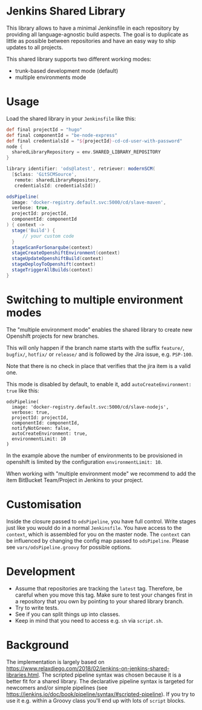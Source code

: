 # Jenkins Shared Library

This library allows to have a minimal Jenkinsfile in each repository by providing all language-agnostic build aspects. The goal is to duplicate as little as possible between repositories and have an easy way to ship updates to all projects.

This shared library supports two different working modes: 
* trunk-based development mode (default) 
* multiple environments mode

# Usage

Load the shared library in your `Jenkinsfile` like this:
```groovy
def final projectId = "hugo"
def final componentId = "be-node-express"
def final credentialsId = "${projectId}-cd-cd-user-with-password"
node {
  sharedLibraryRepository = env.SHARED_LIBRARY_REPOSITORY
}

library identifier: 'ods@latest', retriever: modernSCM(
  [$class: 'GitSCMSource',
   remote: sharedLibraryRepository,
   credentialsId: credentialsId])

odsPipeline(
  image: 'docker-registry.default.svc:5000/cd/slave-maven',
  verbose: true,
  projectId: projectId,
  componentId: componentId
) { context ->
  stage('Build') {
      // your custom code
  }
  stageScanForSonarqube(context)
  stageCreateOpenshiftEnvironment(context)
  stageUpdateOpenshiftBuild(context)
  stageDeployToOpenshift(context)
  stageTriggerAllBuilds(context)
}
```

# Switching to multiple environment modes

The "multiple environment mode" enables the shared library to create new Openshift projects for new branches.

This will only happen if the branch name starts with the suffix `feature/`, `bugfix/`, `hotfix/` or `release/` and is followed by the Jira issue, e.g. `PSP-100`.

Note that there is no check in place that verifies that the jira item is a valid one.

This mode is disabled by default, to enable it, add `autoCreateEnvironment: true` like this:
```
odsPipeline(
  image: 'docker-registry.default.svc:5000/cd/slave-nodejs',
  verbose: true,
  projectId: projectId,
  componentId: componentId,
  notifyNotGreen: false,
  autoCreateEnvironment: true,
  environmentLimit: 10
)
```

In the example above the number of environments to be provisioned in openshift is limited by the configuration `environmentLimit: 10`.

When working with "multiple environment mode" we recommend to add the item BitBucket Team/Project in Jenkins to your project.  

# Customisation

Inside the closure passed to `odsPipeline`, you have full control. Write stages just like you would do in a normal `Jenkinsfile`. You have access to the `context`, which is assembled for you on the master node. The `context` can be influenced by changing the config map passed to `odsPipeline`. Please see `vars/odsPipeline.groovy` for possible options.


# Development
* Assume that repositories are tracking the `latest` tag. Therefore, be careful when you move this tag. Make sure to test your changes first in a repository that you own by pointing to your shared library branch.
* Try to write tests.
* See if you can split things up into classes.
* Keep in mind that you need to access e.g. `sh` via `script.sh`.

# Background
The implementation is largely based on https://www.relaxdiego.com/2018/02/jenkins-on-jenkins-shared-libraries.html. The scripted pipeline syntax was chosen because it is a better fit for a shared library. The declarative pipeline syntax is targeted for newcomers and/or simple pipelines (see https://jenkins.io/doc/book/pipeline/syntax/#scripted-pipeline). If you try to use it e.g. within a Groovy class you'll end up with lots of `script` blocks.
